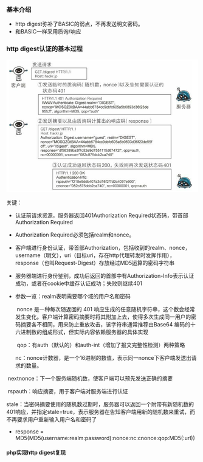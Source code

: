 ### 基本介绍

* http digest弥补了BASIC的弱点，不再发送明文密码。
* 和BASIC一样采用质询/响应



### http digest认证的基本过程

![img](.\images\1615446-20200331162837843-77969056.png)

关键：

* 认证前请求资源，服务器返回401Authorization Required状态码，带首部Authorization Required

* Authorization Required必须包括realm和nonce。

* 客户端进行身份认证，带首部Authorization，包括收到的realm、nonce，username（明文），uri（目标uri，存在http代理转发时发挥作用），response（也叫Request-Digest）存放经过MD5运算的密码字符串

* 服务器端进行身份鉴别，成功后返回的首部中有Authorization-Info表示认证成功，或者在cookie中缓存认证成功；失败则继续401

* 参数一览：realm表明需要哪个域的用户名和密码

  ​                     nonce 是一种每次随返回的 401 响应生成的任意随机字符串，这个数会经常发生变化。客户端计算密码摘要时将其附加上去，使得多次生成同一用户的密码摘要各不相同，用来防止重放攻击，该字符串通常推荐由Base64 编码的十六进制数的组成形式，但实际内容依赖服务器的具体实现

  ​                    qop：有auth（默认的）和auth-int（增加了报文完整性检测）两种策略

  ​					nc：nonce计数器，是一个16进制的数值，表示同一nonce下客户端发送出请求的数量。

​                             nextnonce：下一个服务端随机数，使客户端可以预先发送正确的摘要

​                             rspauth：响应摘要，用于客户端对服务端进行认证

​                             stale：当密码摘要使用的随机数过期时，服务器可以返回一个附带有新随机数的401响应，并指定stale=true，表示服务器在告知客户端用新的随机数来重试，而不再要求用户重新输入用户名和密码了

* response = MD5(MD5(username:realm:password):nonce:nc:cnonce:qop:MD5(<request-method>:url))

#### php实现http digest复现

